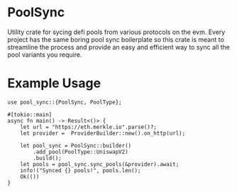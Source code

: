# PoolSync
Utility crate for sycing defi pools from various protocols on the evm. Every project has the same boring pool sync boilerplate so this crate is meant to streamline the process and provide an easy and efficient way to sync all the pool variants you require. 

# Example Usage
```
use pool_sync::{PoolSync, PoolType};

#[tokio::main]
async fn main() -> Result<()> {
    let url = "https://eth.merkle.io".parse()?;
    let provider =  ProviderBuilder::new().on_http(url);

    let pool_sync = PoolSync::builder()
        .add_pool(PoolType::UniswapV2)
        .build();
    let pools = pool_sync.sync_pools(&provider).await;
    info!("Synced {} pools!", pools.len();
    Ok(())
}
```
